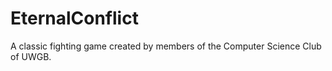 EternalConflict
===============

A classic fighting game created by members of the Computer Science Club of UWGB.
